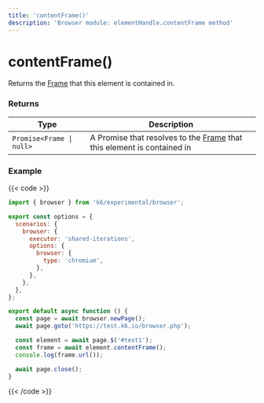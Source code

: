 ```yaml
---
title: 'contentFrame()'
description: 'Browser module: elementHandle.contentFrame method'
---
```


# contentFrame()

Returns the [Frame](https://grafana.com/docs/k6/<K6_VERSION>/javascript-api/k6-experimental/browser/frame/) that this element is contained in.

### Returns

| Type                     | Description                                                                                                                                                      |
| ------------------------ | ---------------------------------------------------------------------------------------------------------------------------------------------------------------- |
| `Promise<Frame \| null>` | A Promise that resolves to the [Frame](https://grafana.com/docs/k6/<K6_VERSION>/javascript-api/k6-experimental/browser/frame/) that this element is contained in |

### Example

{{< code >}}

```javascript
import { browser } from 'k6/experimental/browser';

export const options = {
  scenarios: {
    browser: {
      executor: 'shared-iterations',
      options: {
        browser: {
          type: 'chromium',
        },
      },
    },
  },
};

export default async function () {
  const page = await browser.newPage();
  await page.goto('https://test.k6.io/browser.php');

  const element = await page.$('#text1');
  const frame = await element.contentFrame();
  console.log(frame.url());

  await page.close();
}
```

{{< /code >}}